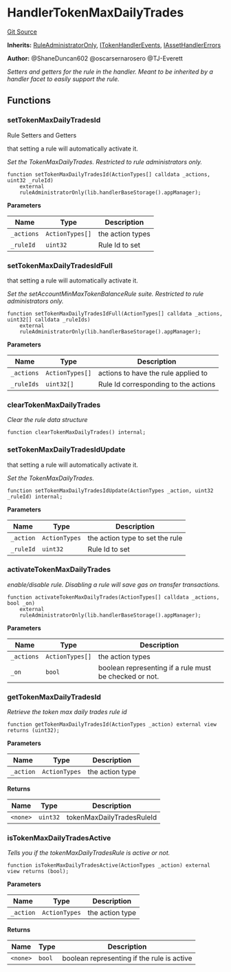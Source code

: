 # HandlerTokenMaxDailyTrades
[Git Source](https://github.com/thrackle-io/tron/blob/f7f6e3590faaa9c8f0fe0115492201b8f8dd1711/src/client/token/handler/ruleContracts/HandlerTokenMaxDailyTrades.sol)

**Inherits:**
[RuleAdministratorOnly](/src/protocol/economic/RuleAdministratorOnly.sol/contract.RuleAdministratorOnly.md), [ITokenHandlerEvents](/src/common/IEvents.sol/interface.ITokenHandlerEvents.md), [IAssetHandlerErrors](/src/common/IErrors.sol/interface.IAssetHandlerErrors.md)

**Author:**
@ShaneDuncan602 @oscarsernarosero @TJ-Everett

*Setters and getters for the rule in the handler. Meant to be inherited by a handler
facet to easily support the rule.*


## Functions
### setTokenMaxDailyTradesId

Rule Setters and Getters

that setting a rule will automatically activate it.

*Set the TokenMaxDailyTrades. Restricted to rule administrators only.*


```solidity
function setTokenMaxDailyTradesId(ActionTypes[] calldata _actions, uint32 _ruleId)
    external
    ruleAdministratorOnly(lib.handlerBaseStorage().appManager);
```
**Parameters**

|Name|Type|Description|
|----|----|-----------|
|`_actions`|`ActionTypes[]`|the action types|
|`_ruleId`|`uint32`|Rule Id to set|


### setTokenMaxDailyTradesIdFull

that setting a rule will automatically activate it.

*Set the setAccountMinMaxTokenBalanceRule suite. Restricted to rule administrators only.*


```solidity
function setTokenMaxDailyTradesIdFull(ActionTypes[] calldata _actions, uint32[] calldata _ruleIds)
    external
    ruleAdministratorOnly(lib.handlerBaseStorage().appManager);
```
**Parameters**

|Name|Type|Description|
|----|----|-----------|
|`_actions`|`ActionTypes[]`|actions to have the rule applied to|
|`_ruleIds`|`uint32[]`|Rule Id corresponding to the actions|


### clearTokenMaxDailyTrades

*Clear the rule data structure*


```solidity
function clearTokenMaxDailyTrades() internal;
```

### setTokenMaxDailyTradesIdUpdate

that setting a rule will automatically activate it.

*Set the TokenMaxDailyTrades.*


```solidity
function setTokenMaxDailyTradesIdUpdate(ActionTypes _action, uint32 _ruleId) internal;
```
**Parameters**

|Name|Type|Description|
|----|----|-----------|
|`_action`|`ActionTypes`|the action type to set the rule|
|`_ruleId`|`uint32`|Rule Id to set|


### activateTokenMaxDailyTrades

*enable/disable rule. Disabling a rule will save gas on transfer transactions.*


```solidity
function activateTokenMaxDailyTrades(ActionTypes[] calldata _actions, bool _on)
    external
    ruleAdministratorOnly(lib.handlerBaseStorage().appManager);
```
**Parameters**

|Name|Type|Description|
|----|----|-----------|
|`_actions`|`ActionTypes[]`|the action types|
|`_on`|`bool`|boolean representing if a rule must be checked or not.|


### getTokenMaxDailyTradesId

*Retrieve the token max daily trades rule id*


```solidity
function getTokenMaxDailyTradesId(ActionTypes _action) external view returns (uint32);
```
**Parameters**

|Name|Type|Description|
|----|----|-----------|
|`_action`|`ActionTypes`|the action type|

**Returns**

|Name|Type|Description|
|----|----|-----------|
|`<none>`|`uint32`|tokenMaxDailyTradesRuleId|


### isTokenMaxDailyTradesActive

*Tells you if the tokenMaxDailyTradesRule is active or not.*


```solidity
function isTokenMaxDailyTradesActive(ActionTypes _action) external view returns (bool);
```
**Parameters**

|Name|Type|Description|
|----|----|-----------|
|`_action`|`ActionTypes`|the action type|

**Returns**

|Name|Type|Description|
|----|----|-----------|
|`<none>`|`bool`|boolean representing if the rule is active|



